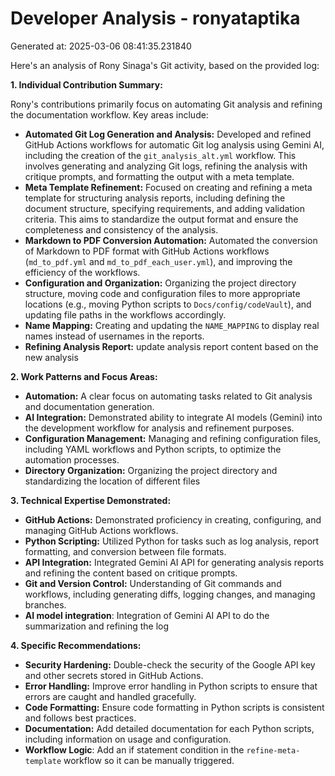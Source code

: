 # Developer Analysis - ronyataptika
Generated at: 2025-03-06 08:41:35.231840

Here's an analysis of Rony Sinaga's Git activity, based on the provided log:

**1. Individual Contribution Summary:**

Rony's contributions primarily focus on automating Git analysis and refining the documentation workflow. Key areas include:

*   **Automated Git Log Generation and Analysis:**  Developed and refined GitHub Actions workflows for automatic Git log analysis using Gemini AI, including the creation of the `git_analysis_alt.yml` workflow. This involves generating and analyzing Git logs, refining the analysis with critique prompts, and formatting the output with a meta template.
*   **Meta Template Refinement:** Focused on creating and refining a meta template for structuring analysis reports, including defining the document structure, specifying requirements, and adding validation criteria. This aims to standardize the output format and ensure the completeness and consistency of the analysis.
*   **Markdown to PDF Conversion Automation:**  Automated the conversion of Markdown to PDF format with GitHub Actions workflows (`md_to_pdf.yml` and `md_to_pdf_each_user.yml`), and improving the efficiency of the workflows.
*   **Configuration and Organization:**  Organizing the project directory structure, moving code and configuration files to more appropriate locations (e.g., moving Python scripts to `Docs/config/codeVault`), and updating file paths in the workflows accordingly.
*   **Name Mapping:** Creating and updating the `NAME_MAPPING` to display real names instead of usernames in the reports.
*   **Refining Analysis Report:** update analysis report content based on the new analysis

**2. Work Patterns and Focus Areas:**

*   **Automation:** A clear focus on automating tasks related to Git analysis and documentation generation.
*   **AI Integration:** Demonstrated ability to integrate AI models (Gemini) into the development workflow for analysis and refinement purposes.
*   **Configuration Management:** Managing and refining configuration files, including YAML workflows and Python scripts, to optimize the automation processes.
*   **Directory Organization:** Organizing the project directory and standardizing the location of different files

**3. Technical Expertise Demonstrated:**

*   **GitHub Actions:** Demonstrated proficiency in creating, configuring, and managing GitHub Actions workflows.
*   **Python Scripting:** Utilized Python for tasks such as log analysis, report formatting, and conversion between file formats.
*   **API Integration:** Integrated Gemini AI API for generating analysis reports and refining the content based on critique prompts.
*   **Git and Version Control:** Understanding of Git commands and workflows, including generating diffs, logging changes, and managing branches.
*   **AI model integration**: Integration of Gemini AI API to do the summarization and refining the log

**4. Specific Recommendations:**

*   **Security Hardening:** Double-check the security of the Google API key and other secrets stored in GitHub Actions.
*   **Error Handling:** Improve error handling in Python scripts to ensure that errors are caught and handled gracefully.
*   **Code Formatting:** Ensure code formatting in Python scripts is consistent and follows best practices.
*   **Documentation:** Add detailed documentation for each Python scripts, including information on usage and configuration.
*   **Workflow Logic**: Add an if statement condition in the `refine-meta-template` workflow so it can be manually triggered.
